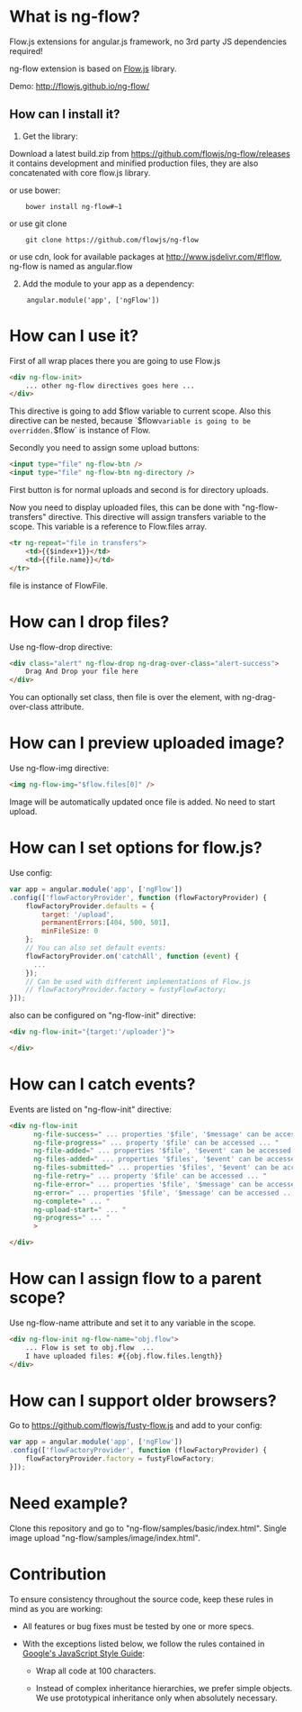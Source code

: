 What is ng-flow?
============

Flow.js extensions for angular.js framework, no 3rd party JS dependencies required!

ng-flow extension is based on [Flow.js](https://github.com/flowjs/flow.js) library.

Demo: http://flowjs.github.io/ng-flow/

## How can I install it?
1) Get the library:

Download a latest build.zip from https://github.com/flowjs/ng-flow/releases
it contains development and minified production files, they are also concatenated with core flow.js library.

or use bower:
        
        bower install ng-flow#~1
                
or use git clone
        
        git clone https://github.com/flowjs/ng-flow

or use cdn, look for available packages at http://www.jsdelivr.com/#!flow, ng-flow is named as angular.flow
                
2) Add the module to your app as a dependency:

        angular.module('app', ['ngFlow'])
        
How can I use it?
============

First of all wrap places there you are going to use Flow.js
````html
<div ng-flow-init>
    ... other ng-flow directives goes here ...
</div>
````
This directive is going to add $flow variable to current scope.
Also this directive can be nested, because `$flow` variable is going to be overridden.
`$flow` is instance of Flow.


Secondly you need to assign some upload buttons:
````html
<input type="file" ng-flow-btn />
<input type="file" ng-flow-btn ng-directory />
````
First button is for normal uploads and second is for directory uploads.


Now you need to display uploaded files, this can be done with "ng-flow-transfers" directive.
This directive will assign transfers variable to the scope. This variable is a reference to Flow.files array.
````html
<tr ng-repeat="file in transfers">
    <td>{{$index+1}}</td>
    <td>{{file.name}}</td>
</tr>
````
file is instance of FlowFile.


How can I drop files?
============

Use ng-flow-drop directive:
````html
<div class="alert" ng-flow-drop ng-drag-over-class="alert-success">
    Drag And Drop your file here
</div>
````
You can optionally set class, then file is over the element, with ng-drag-over-class attribute.

How can I preview uploaded image?
============

Use ng-flow-img directive:
````html
<img ng-flow-img="$flow.files[0]" />
````
Image will be automatically updated once file is added. No need to start upload.


How can I set options for flow.js?
============

Use config:
````javascript
var app = angular.module('app', ['ngFlow'])
.config(['flowFactoryProvider', function (flowFactoryProvider) {
    flowFactoryProvider.defaults = {
        target: '/upload',
        permanentErrors:[404, 500, 501],
        minFileSize: 0
    };
    // You can also set default events:
    flowFactoryProvider.on('catchAll', function (event) {
      ...
    });
    // Can be used with different implementations of Flow.js
    // flowFactoryProvider.factory = fustyFlowFactory;
}]);
````

also can be configured on "ng-flow-init" directive:
````html
<div ng-flow-init="{target:'/uploader'}">

</div>
````


How can I catch events?
============

Events are listed on "ng-flow-init" directive:
````html
<div ng-flow-init
      ng-file-success=" ... properties '$file', '$message' can be accessed ... "
      ng-file-progress=" ... property '$file' can be accessed ... "
      ng-file-added=" ... properties '$file', '$event' can be accessed ... "
      ng-files-added=" ... properties '$files', '$event' can be accessed ... "
      ng-files-submitted=" ... properties '$files', '$event' can be accessed ... "
      ng-file-retry=" ... property '$file' can be accessed ... "
      ng-file-error=" ... properties '$file', '$message' can be accessed ... "
      ng-error=" ... properties '$file', '$message' can be accessed ... "
      ng-complete=" ... "     
      ng-upload-start=" ... "   
      ng-progress=" ... "
      > 

</div>
````

How can I assign flow to a parent scope?
============

Use ng-flow-name attribute and set it to any variable in the scope.
````html
<div ng-flow-init ng-flow-name="obj.flow">
    ... Flow is set to obj.flow  ...
    I have uploaded files: #{{obj.flow.files.length}}
</div>
````

How can I support older browsers?
============
Go to https://github.com/flowjs/fusty-flow.js
and add to your config:
````javascript
var app = angular.module('app', ['ngFlow'])
.config(['flowFactoryProvider', function (flowFactoryProvider) {
    flowFactoryProvider.factory = fustyFlowFactory;
}]);
````

Need example?
============
Clone this repository and go to "ng-flow/samples/basic/index.html".
Single image upload "ng-flow/samples/image/index.html".


Contribution
============
To ensure consistency throughout the source code, keep these rules in mind as you are working:

* All features or bug fixes must be tested by one or more specs.

* With the exceptions listed below, we follow the rules contained in [Google's JavaScript Style Guide](http://google-styleguide.googlecode.com/svn/trunk/javascriptguide.xml):

  * Wrap all code at 100 characters.

  * Instead of complex inheritance hierarchies, we prefer simple objects. We use prototypical
inheritance only when absolutely necessary.

